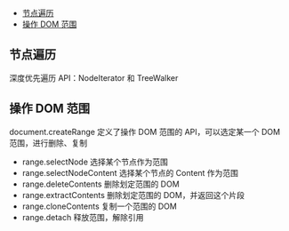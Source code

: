 <!-- START doctoc generated TOC please keep comment here to allow auto update -->
<!-- DON'T EDIT THIS SECTION, INSTEAD RE-RUN doctoc TO UPDATE -->


- [节点遍历](#%E8%8A%82%E7%82%B9%E9%81%8D%E5%8E%86)
- [操作 DOM 范围](#%E6%93%8D%E4%BD%9C-dom-%E8%8C%83%E5%9B%B4)

<!-- END doctoc generated TOC please keep comment here to allow auto update -->

## 节点遍历

深度优先遍历 API：NodeIterator 和 TreeWalker

## 操作 DOM 范围

document.createRange 定义了操作 DOM 范围的 API，可以选定某一个 DOM 范围，进行删除、复制

- range.selectNode 选择某个节点作为范围
- range.selectNodeContent 选择某个节点的 Content 作为范围
- range.deleteContents 删除划定范围的 DOM
- range.extractContents 删除划定范围的 DOM，并返回这个片段
- range.cloneContents 复制一个范围的 DOM
- range.detach 释放范围，解除引用
